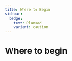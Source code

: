 ```yaml
---
title: Where to Begin
sidebar:
  badge:
    text: Planned
    variant: caution
---
```


# Where to begin
